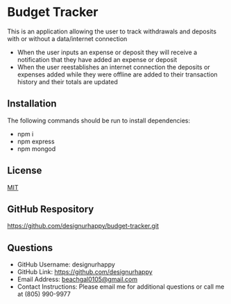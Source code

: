 # Budget Tracker

This is an application allowing the user to track withdrawals and deposits with or without a data/internet connection

* When the user inputs an expense or deposit they will receive a notification that they have added an expense or deposit
* When the user reestablishes an internet connection the deposits or expenses added while they were offline are added to their transaction history and their totals are updated
  
 
## Installation
The following commands should be run to install dependencies: 
* npm i 
* npm express
* npm mongod
  
## License
[MIT](https://choosealicense.com/licenses/mit/)


## GitHub Respository
https://github.com/designurhappy/budget-tracker.git


## Questions
* GitHub Username: designurhappy
* GitHub Link: https://github.com/designurhappy
* Email Address: beachgal0105@gmail.com
* Contact Instructions: Please email me for additional questions or call me at (805) 990-9977
